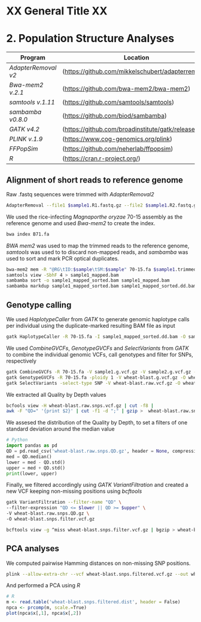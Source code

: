 # XX General Title XX
# 2. Population Structure Analyses

Program                  | Location
------------------------ | ----------------------------
*AdapterRemoval v2*      | (https://github.com/mikkelschubert/adapterremoval)
*Bwa-mem2 v.2.1*         | (https://github.com/bwa-mem2/bwa-mem2)
*samtools v.1.11*        | (https://github.com/samtools/samtools)
*sambamba v0.8.0*        | (https://github.com/biod/sambamba)
*GATK v4.2*              | (https://github.com/broadinstitute/gatk/releases)
*PLINK v.1.9*            | (https://www.cog-genomics.org/plink)
*FFPopSim*               | (https://github.com/neherlab/ffpopsim)
*R*                      | (https://cran.r-project.org/)

## Alignment of short reads to reference genome

Raw .fastq sequences were trimmed with *AdapterRemoval2*
```bash
AdapterRemoval --file1 $sample1.R1.fastq.gz --file2 $sample1.R2.fastq.gz --gzip --basename $sample.trimmed
```

We used the rice-infecting *Magnaporthe oryzae* 70-15 assembly as the reference genome and used *Bwa-mem2* to create the index.
```bash
bwa index B71.fa
```

*BWA mem2* was used to map the trimmed reads to the reference genome, *samtools* was used to to discard non-mapped reads, and *sambamba* was used to sort and mark PCR optical duplicates.
```bash
bwa-mem2 mem -R "@RG\tID:$sample\tSM:$sample" 70-15.fa $sample1.trimmed.R1.fastq.gz $sample1.trimmed.R2.fastq.gz > sample1.sam
samtools view -SbhF 4 > sample1_mapped.bam
sambamba sort -o sample1_mapped_sorted.bam sample1_mapped.bam
sambamba markdup sample1_mapped_sorted.bam sample1_mapped_sorted.dd.bam
```

## Genotype calling
We used *HaplotypeCaller* from *GATK* to generate genomic haplotype calls per individual using the duplicate-marked resulting BAM file as input
```bash
gatk HaplotypeCaller -R 70-15.fa -I sample1_mapped_sorted.dd.bam -O sample1.g.vcf.gz
```

We used *CombineGVCFs*, *GenotypeGVCFs* and *SelectVariants* from *GATK* to combine the individual genomic VCFs, call genotypes and filter for SNPs, respectively
```bash
gatk CombineGVCFs -R 70-15.fa -V sample1.g.vcf.gz -V sample2.g.vcf.gz -V sampleN.g.vcf.gz -O wheat-blast.g.vcf.gz
gatk GenotypeGVCFs -R 70-15.fa -ploidy 1 -V wheat-blast.g.vcf.gz -O wheat-blast.raw.vcf.gz
gatk SelectVariants -select-type SNP -V wheat-blast.raw.vcf.gz -O wheat-blast.raw.snps.vcf.gz
```

We extracted all Quality by Depth values
```bash
bcfools view -H wheat-blast.raw.snps.vcf.gz | cut -f8 |
awk -F "QD=" '{print $2}' | cut -f1 -d ";" | gzip >  wheat-blast.raw.snps.QD.gz
```

We assesed the distribution of the Quality by Depth, to set a filters of one standard deviation around the median value
```python
# Python
import pandas as pd
QD = pd.read_csv('wheat-blast.raw.snps.QD.gz', header = None, compression = 'gzip')
med = QD.median()
lower = med - QD.std()
upper = med + QD.std()
print(lower, upper)
```

Finally, we filtered accordingly using *GATK VariantFiltration* and created a new VCF keeping non-missing positions using *bcftools*
```bash
gatk VariantFiltration --filter-name "QD" \
--filter-expression "QD <= $lower || QD >= $upper" \
-V wheat-blast.raw.snps.QD.gz \
-O wheat-blast.snps.filter.vcf.gz

bcftools view -g ^miss wheat-blast.snps.filter.vcf.gz | bgzip > wheat-blast.snps.filtered.vcf.gz
```

## PCA analyses
We computed pairwise Hamming distances on non-missing SNP positions.
```bash
plink --allow-extra-chr --vcf wheat-blast.snps.filtered.vcf.gz --out wheat-blast.snps.filtered
```

And performed a PCA using *R*
```R
# R
m <- read.table('wheat-blast.snps.filtered.dist', header = False)
npca <- prcomp(m, scale.=True)
plot(npca$x[,1], npca$x[,2])
```


